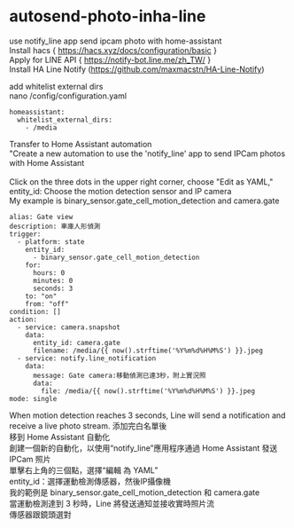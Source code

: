 # autosend-photo-inha-line
use notify_line app send ipcam photo with home-assistant</br>
Install hacs { https://hacs.xyz/docs/configuration/basic }</br>
Apply for LINE API { https://notify-bot.line.me/zh_TW/ }</br>
Install HA Line Notify (https://github.com/maxmacstn/HA-Line-Notify)</br>

add whitelist external dirs</br>
nano /config/configuration.yaml</br>
```
homeassistant:
  whitelist_external_dirs:
    - /media
```
Transfer to Home Assistant automation</br>
"Create a new automation to use the 'notify_line' app to send IPCam photos with Home Assistant</br>
</br>
Click on the three dots in the upper right corner, choose "Edit as YAML," </br>
entity_id: Choose the motion detection sensor and IP camera</br>
My example is binary_sensor.gate_cell_motion_detection and camera.gate</br>

```
alias: Gate view
description: 車庫人形偵測
trigger:
  - platform: state
    entity_id:
      - binary_sensor.gate_cell_motion_detection
    for:
      hours: 0
      minutes: 0
      seconds: 3
    to: "on"
    from: "off"
condition: []
action:
  - service: camera.snapshot
    data:
      entity_id: camera.gate
      filename: /media/{{ now().strftime('%Y%m%d%H%M%S') }}.jpeg
  - service: notify.line_notification
    data:
      message: Gate camera:移動偵測已達3秒，附上實況照
      data:
        file: /media/{{ now().strftime('%Y%m%d%H%M%S') }}.jpeg
mode: single
```
When motion detection reaches 3 seconds, Line will send a notification and receive a live photo stream.
添加完白名單後</br>
移到 Home Assistant 自動化</br>
創建一個新的自動化，以使用“notify_line”應用程序通過 Home Assistant 發送 IPCam 照片</br>
單擊右上角的三個點，選擇“編輯 為 YAML”</br>
entity_id：選擇運動檢測傳感器，然後IP攝像機</br>
我的範例是 binary_sensor.gate_cell_motion_detection 和 camera.gate</br>
當運動檢測達到 3 秒時，Line 將發送通知並接收實時照片流</br>
傳感器跟鏡頭選對
